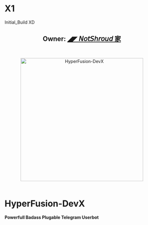 # X1
Initial_Build XD

<h2 align="center"><b>Owner: <a href="https://telegram.dog/NotShroudX97">◢◤ 𝘕𝘰𝘵𝘚𝘩𝘳𝘰𝘶𝘥 家</a></b></h2>
<br>
<p align="center">
   <a href="https://github.com/HyperNotShroudX97/HyperFusion-DevX"><img src="https://telegra.ph/file/a77e3ff7cbaf4b0b4480c.png" alt="HyperFusion-DevX" width=400px></a>
   <br>
   <br>
</p>
<h1>HyperFusion-DevX</h1>
<b>Powerfull Badass Plugable Telegram Userbot</b>
<br>
<br>